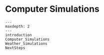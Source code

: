 # Computer Simulations

```{toctree}
---
maxdepth: 2
---
introduction
Computer_Simulations
Weather_Simulations
NextSteps
```
